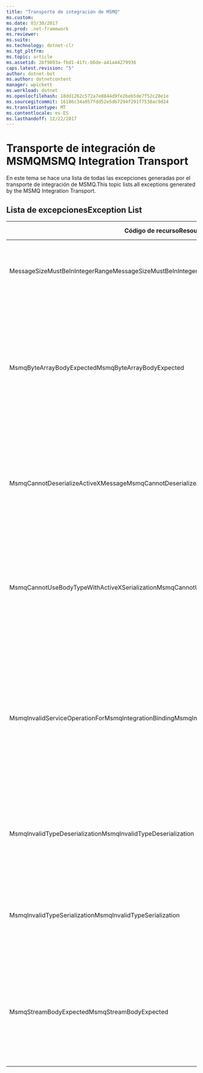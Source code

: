```yaml
---
title: "Transporte de integración de MSMQ"
ms.custom: 
ms.date: 03/30/2017
ms.prod: .net-framework
ms.reviewer: 
ms.suite: 
ms.technology: dotnet-clr
ms.tgt_pltfrm: 
ms.topic: article
ms.assetid: 2bf9893a-fbd1-41fc-b6de-a41a44279936
caps.latest.revision: "5"
author: dotnet-bot
ms.author: dotnetcontent
manager: wpickett
ms.workload: dotnet
ms.openlocfilehash: 18dd1262c572a7e8844d9fe2beb5de7f52c28e1e
ms.sourcegitcommit: 16186c34a957fdd52e5db7294f291f7530ac9d24
ms.translationtype: MT
ms.contentlocale: es-ES
ms.lasthandoff: 12/22/2017
---
```

# <a name="msmq-integration-transport"></a><span data-ttu-id="04bda-102">Transporte de integración de MSMQ</span><span class="sxs-lookup"><span data-stu-id="04bda-102">MSMQ Integration Transport</span></span>
<span data-ttu-id="04bda-103">En este tema se hace una lista de todas las excepciones generadas por el transporte de integración de MSMQ.</span><span class="sxs-lookup"><span data-stu-id="04bda-103">This topic lists all exceptions generated by the MSMQ Integration Transport.</span></span>  
  
## <a name="exception-list"></a><span data-ttu-id="04bda-104">Lista de excepciones</span><span class="sxs-lookup"><span data-stu-id="04bda-104">Exception List</span></span>  
  
|<span data-ttu-id="04bda-105">Código de recurso</span><span class="sxs-lookup"><span data-stu-id="04bda-105">Resource Code</span></span>|<span data-ttu-id="04bda-106">Cadena de recurso</span><span class="sxs-lookup"><span data-stu-id="04bda-106">Resource String</span></span>|  
|-------------------|---------------------|  
|<span data-ttu-id="04bda-107">MessageSizeMustBeInIntegerRange</span><span class="sxs-lookup"><span data-stu-id="04bda-107">MessageSizeMustBeInIntegerRange</span></span>|<span data-ttu-id="04bda-108">Este generador almacena en búfer los mensajes, por lo que los tamaños de los mensajes deben estar en el rango de un valor entero.</span><span class="sxs-lookup"><span data-stu-id="04bda-108">This factory buffers messages, so the message sizes must be in the range of an integer value.</span></span>|  
|<span data-ttu-id="04bda-109">MsmqByteArrayBodyExpected</span><span class="sxs-lookup"><span data-stu-id="04bda-109">MsmqByteArrayBodyExpected</span></span>|<span data-ttu-id="04bda-110">Se produjo una desigualdad entre el formato de serialización especificado y el cuerpo del mensaje de MSMQ.</span><span class="sxs-lookup"><span data-stu-id="04bda-110">A mismatch occurred between the specified serialization format and the body of the MSMQ message.</span></span> <span data-ttu-id="04bda-111">El mensaje no puede enviarse o recibirse.</span><span class="sxs-lookup"><span data-stu-id="04bda-111">The message cannot be sent or received.</span></span> <span data-ttu-id="04bda-112">El formato de serialización ByteArray requiere que el cuerpo del mensaje de MSMQ sea de tipo byte[].</span><span class="sxs-lookup"><span data-stu-id="04bda-112">The serialization format ByteArray requires the body of the MSMQ message to be of type byte[].</span></span>|  
|<span data-ttu-id="04bda-113">MsmqCannotDeserializeActiveXMessage</span><span class="sxs-lookup"><span data-stu-id="04bda-113">MsmqCannotDeserializeActiveXMessage</span></span>|<span data-ttu-id="04bda-114">Se ha producido un error de serialización de ActiveX.</span><span class="sxs-lookup"><span data-stu-id="04bda-114">An ActiveX serialization error occurred.</span></span> <span data-ttu-id="04bda-115">El mensaje no puede enviarse o recibirse.</span><span class="sxs-lookup"><span data-stu-id="04bda-115">The message cannot be sent or received.</span></span> <span data-ttu-id="04bda-116">El tipo de variante especificado para el cuerpo no coincide con el cuerpo del mensaje de MSMQ real.</span><span class="sxs-lookup"><span data-stu-id="04bda-116">The specified variant type for the body does not match the actual MSMQ message body.</span></span>|  
|<span data-ttu-id="04bda-117">MsmqCannotUseBodyTypeWithActiveXSerialization</span><span class="sxs-lookup"><span data-stu-id="04bda-117">MsmqCannotUseBodyTypeWithActiveXSerialization</span></span>|<span data-ttu-id="04bda-118">Las propiedades del mensaje no coinciden.</span><span class="sxs-lookup"><span data-stu-id="04bda-118">The properties of the message are mismatched.</span></span> <span data-ttu-id="04bda-119">El mensaje no puede enviarse o recibirse.</span><span class="sxs-lookup"><span data-stu-id="04bda-119">The message cannot be sent or received.</span></span> <span data-ttu-id="04bda-120">No se puede especificar la propiedad de mensaje BodyType si se utiliza el formato de serialización de ActiveX.</span><span class="sxs-lookup"><span data-stu-id="04bda-120">The BodyType message property cannot be specified if the ActiveX serialization format is used.</span></span>|  
|<span data-ttu-id="04bda-121">MsmqInvalidServiceOperationForMsmqIntegrationBinding</span><span class="sxs-lookup"><span data-stu-id="04bda-121">MsmqInvalidServiceOperationForMsmqIntegrationBinding</span></span>|<span data-ttu-id="04bda-122">Error en la validación de MsmqIntegrationBinding.</span><span class="sxs-lookup"><span data-stu-id="04bda-122">The MsmqIntegrationBinding validation failed.</span></span> <span data-ttu-id="04bda-123">No se puede iniciar el extremo de servicio.</span><span class="sxs-lookup"><span data-stu-id="04bda-123">The service endpoint cannot be started.</span></span> <span data-ttu-id="04bda-124">El enlace especificado no admite la firma del método para la operación de servicio especificada en el contrato especificado.</span><span class="sxs-lookup"><span data-stu-id="04bda-124">The specified binding does not support the method signature for the specified service operation in the specified contract.</span></span> <span data-ttu-id="04bda-125">Corrija la operación del servicio para utilizar MsmqIntegrationBinding.</span><span class="sxs-lookup"><span data-stu-id="04bda-125">Correct the service operation to use the MsmqIntegrationBinding.</span></span>|  
|<span data-ttu-id="04bda-126">MsmqInvalidTypeDeserialization</span><span class="sxs-lookup"><span data-stu-id="04bda-126">MsmqInvalidTypeDeserialization</span></span>|<span data-ttu-id="04bda-127">Se produjo un error en la serialización de ActiveX porque no se puede reconocer el formato de serialización.</span><span class="sxs-lookup"><span data-stu-id="04bda-127">The ActiveX serialization failed because the serialization format cannot be recognized.</span></span> <span data-ttu-id="04bda-128">El mensaje no puede enviarse o recibirse.</span><span class="sxs-lookup"><span data-stu-id="04bda-128">The message cannot be sent or received.</span></span>|  
|<span data-ttu-id="04bda-129">MsmqInvalidTypeSerialization</span><span class="sxs-lookup"><span data-stu-id="04bda-129">MsmqInvalidTypeSerialization</span></span>|<span data-ttu-id="04bda-130">No se reconoce el tipo de variante.</span><span class="sxs-lookup"><span data-stu-id="04bda-130">The variant type is not recognized.</span></span> <span data-ttu-id="04bda-131">Error en la serialización de ActiveX.</span><span class="sxs-lookup"><span data-stu-id="04bda-131">The ActiveX serialization failed.</span></span> <span data-ttu-id="04bda-132">El mensaje no puede enviarse o recibirse.</span><span class="sxs-lookup"><span data-stu-id="04bda-132">The message cannot be sent or received.</span></span> <span data-ttu-id="04bda-133">No se admite el tipo de variante especificado.</span><span class="sxs-lookup"><span data-stu-id="04bda-133">The specified variant type is not supported.</span></span>|  
|<span data-ttu-id="04bda-134">MsmqStreamBodyExpected</span><span class="sxs-lookup"><span data-stu-id="04bda-134">MsmqStreamBodyExpected</span></span>|<span data-ttu-id="04bda-135">El formato de serialización y el contenido del cuerpo no coinciden.</span><span class="sxs-lookup"><span data-stu-id="04bda-135">Mismatch between serialization format and body content.</span></span> <span data-ttu-id="04bda-136">El mensaje no se puede enviar ni recibir.</span><span class="sxs-lookup"><span data-stu-id="04bda-136">Message cannot be sent or received.</span></span> <span data-ttu-id="04bda-137">Solo un cuerpo de tipo secuencia se puede enviar o recibir utilizando el modo de serialización de secuencias.</span><span class="sxs-lookup"><span data-stu-id="04bda-137">Only a body of type stream can be sent or received using the stream serialization mode.</span></span>|
